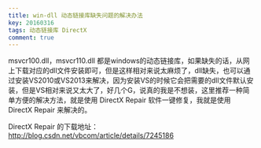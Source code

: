 ```yaml
---
title: win-dll 动态链接库缺失问题的解决办法
key: 20160316
tags: 动态链接库 DirectX
comment: true
---
```


msvcr100.dll，msvcr110.dll 都是windows的动态链接库，如果缺失的话，从网上下载对应的dll文件安装即可，但是这样相对来说太麻烦了，dll缺失，也可以通过安装VS2010或VS2013来解决，因为安装VS的时候它会把需要的dll文件默认安装，但是VS相对来说又太大了，好几个G，说真的我是不想装，这里推荐一种简单方便的解决方法，就是使用 DirectX Repair 软件一键修复，我就是使用 DirectX Repair 来解决的。

DirectX Repair 的下载地址：http://blog.csdn.net/vbcom/article/details/7245186